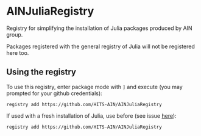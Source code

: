 # AINJuliaRegistry

Registry for simplifying the installation of Julia packages produced by AIN group.

Packages registered with the general registry of Julia will not be registered here too.


## Using the registry

To use this registry, enter package mode with ```]``` and execute (you may prompted for your github credentials):

```
registry add https://github.com/HITS-AIN/AINJuliaRegistry
```

If used with a fresh installation of Julia, use before (see issue [here](https://forum.mimiframework.org/t/error-installing-mimi-under-v1-3-1/109/4)):

```
registry add https://github.com/HITS-AIN/AINJuliaRegistry
```
